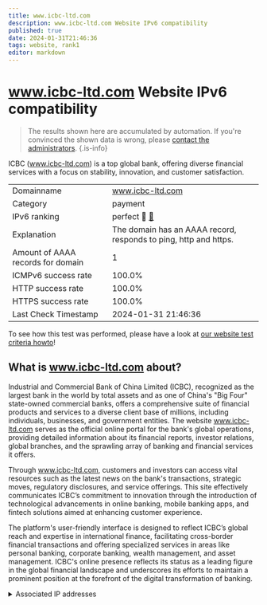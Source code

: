 ```yaml
---
title: www.icbc-ltd.com
description: www.icbc-ltd.com Website IPv6 compatibility
published: true
date: 2024-01-31T21:46:36
tags: website, rank1
editor: markdown
---
```


# www.icbc-ltd.com Website IPv6 compatibility

> The results shown here are accumulated by automation. If you're convinced the shown data is wrong, please [contact the administrators](/howto/chat). 
{.is-info}

ICBC (www.icbc-ltd.com) is a top global bank, offering diverse financial services with a focus on stability, innovation, and customer satisfaction.


|   |   |
| - | - |
| Domainname | www.icbc-ltd.com
| Category | payment |
| IPv6 ranking | perfect :1st_place_medal: [🔗](/howto/ranking) |
| Explanation | The domain has an AAAA record, responds to ping, http and https. |
| Amount of AAAA records for domain | 1 |
| ICMPv6 success rate | 100.0%|
| HTTP success rate | 100.0% |
| HTTPS success rate | 100.0% |
| Last Check Timestamp | 2024-01-31 21:46:36 |

To see how this test was performed, please have a look at [our website test criteria howto](/howto/testcriteria/website)!


## What is www.icbc-ltd.com about?
Industrial and Commercial Bank of China Limited (ICBC), recognized as the largest bank in the world by total assets and as one of China's "Big Four" state-owned commercial banks, offers a comprehensive suite of financial products and services to a diverse client base of millions, including individuals, businesses, and government entities. The website www.icbc-ltd.com serves as the official online portal for the bank's global operations, providing detailed information about its financial reports, investor relations, global branches, and the sprawling array of banking and financial services it offers. 

Through www.icbc-ltd.com, customers and investors can access vital resources such as the latest news on the bank's transactions, strategic moves, regulatory disclosures, and service offerings. This site effectively communicates ICBC’s commitment to innovation through the introduction of technological advancements in online banking, mobile banking apps, and fintech solutions aimed at enhancing customer experience. 

The platform's user-friendly interface is designed to reflect ICBC’s global reach and expertise in international finance, facilitating cross-border financial transactions and offering specialized services in areas like personal banking, corporate banking, wealth management, and asset management. ICBC's online presence reflects its status as a leading figure in the global financial landscape and underscores its efforts to maintain a prominent position at the forefront of the digital transformation of banking.



<details>
<summary>Associated IP addresses</summary>

240d:c010:75:9::42

</details>
